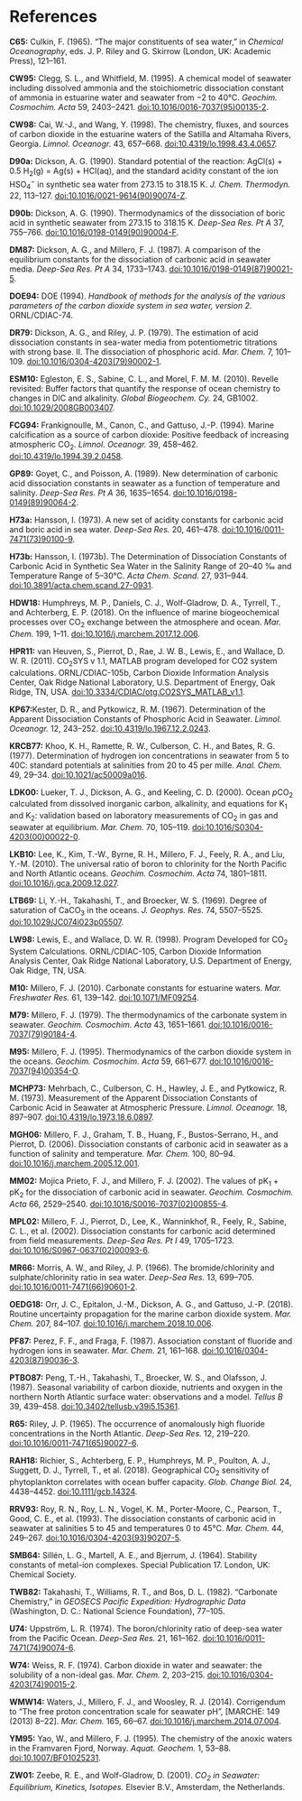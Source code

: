 # References

<span id='C65'>**C65:**</span> Culkin, F. (1965). “The major constituents of sea water,” in *Chemical Oceanography*, eds. J. P. Riley and G. Skirrow (London, UK: Academic Press), 121–161.

<span id='CW95'>**CW95:**</span> Clegg, S. L., and Whitfield, M. (1995). A chemical model of seawater including dissolved ammonia and the stoichiometric dissociation constant of ammonia in estuarine water and seawater from −2 to 40°C. *Geochim. Cosmochim. Acta* 59, 2403–2421. <a href='https://doi.org/10.1016/0016-7037(95)00135-2'>doi:10.1016/0016-7037(95)00135-2</a>.

<span id='CW98'>**CW98:**</span> Cai, W.-J., and Wang, Y. (1998). The chemistry, fluxes, and sources of carbon dioxide in the estuarine waters of the Satilla and Altamaha Rivers, Georgia. *Limnol. Oceanogr.* 43, 657–668. [doi:10.4319/lo.1998.43.4.0657](https://doi.org/10.4319/lo.1998.43.4.0657).

<span id='D90a'>**D90a:**</span> Dickson, A. G. (1990). Standard potential of the reaction: AgCl(s) + 0.5 H<sub>2</sub>(g) = Ag(s) + HCl(aq), and the standard acidity constant of the ion HSO<sub>4</sub><sup>−</sup> in synthetic sea water from 273.15 to 318.15 K. *J. Chem. Thermodyn.* 22, 113–127. <a href='https://doi.org/10.1016/0021-9614(90)90074-Z'>doi:10.1016/0021-9614(90)90074-Z</a>.

<span id='D90b'>**D90b:**</span> Dickson, A. G. (1990). Thermodynamics of the dissociation of boric acid in synthetic seawater from 273.15 to 318.15 K. *Deep-Sea Res. Pt A* 37, 755–766. <a href='https://doi.org/10.1016/0198-0149(90)90004-F'>doi:10.1016/0198-0149(90)90004-F</a>.

<span id='DM87'>**DM87:**</span> Dickson, A. G., and Millero, F. J. (1987). A comparison of the equilibrium constants for the dissociation of carbonic acid in seawater media. *Deep-Sea Res. Pt A* 34, 1733–1743. <a href='https://doi.org/10.1016/0198-0149(87)90021-5'>doi:10.1016/0198-0149(87)90021-5</a>.

<span id='DOE'>**DOE94:**</span> DOE (1994). *Handbook of methods for the analysis of the various parameters of the carbon dioxide system in sea water, version 2.* ORNL/CDIAC-74.

<span id='DR79'>**DR79:**</span> Dickson, A. G., and Riley, J. P. (1979). The estimation of acid dissociation constants in sea-water media from potentiometric titrations with strong base. II. The dissociation of phosphoric acid. *Mar. Chem.* 7, 101–109. <a href='https://doi.org/10.1016/0304-4203(79)90002-1'>doi:10.1016/0304-4203(79)90002-1</a>.

<span id='ESM10'>**ESM10:**</span> Egleston, E. S., Sabine, C. L., and Morel, F. M. M. (2010). Revelle revisited: Buffer factors that quantify the response of ocean chemistry to changes in DIC and alkalinity. *Global Biogeochem. Cy.* 24, GB1002. [doi:10.1029/2008GB003407](https://doi.org/10.1029/2008GB003407).

<span id='FCG94'>**FCG94:**</span> Frankignoulle, M., Canon, C., and Gattuso, J.-P. (1994). Marine calcification as a source of carbon dioxide: Positive feedback of increasing atmospheric CO<sub>2</sub>. *Limnol. Oceanogr.* 39, 458–462. [doi:10.4319/lo.1994.39.2.0458](https://doi.org/10.4319/lo.1994.39.2.0458).

<span id='GP89'>**GP89:**</span> Goyet, C., and Poisson, A. (1989). New determination of carbonic acid dissociation constants in seawater as a function of temperature and salinity. *Deep-Sea Res. Pt A* 36, 1635–1654. <a href='https://doi.org/10.1016/0198-0149(89)90064-2'>doi:10.1016/0198-0149(89)90064-2</a>.

<span id='H73a'>**H73a:**</span> Hansson, I. (1973). A new set of acidity constants for carbonic acid and boric acid in sea water. *Deep-Sea Res.* 20, 461–478. <a href='https://doi.org/10.1016/0011-7471(73)90100-9'>doi:10.1016/0011-7471(73)90100-9</a>.

<span id='H73b'>**H73b:**</span> Hansson, I. (1973b). The Determination of Dissociation Constants of Carbonic Acid in Synthetic Sea Water in the Salinity Range of 20–40 ‰ and Temperature Range of 5–30°C. *Acta Chem. Scand.* 27, 931–944. [doi:10.3891/acta.chem.scand.27-0931](https://doi.org/10.3891/acta.chem.scand.27-0931).

<span id='HDW18'>**HDW18:**</span> Humphreys, M. P., Daniels, C. J., Wolf-Gladrow, D. A., Tyrrell, T., and Achterberg, E. P. (2018). On the influence of marine biogeochemical processes over CO<sub>2</sub> exchange between the atmosphere and ocean. *Mar. Chem.* 199, 1–11. [doi:10.1016/j.marchem.2017.12.006](https://doi.org/10.1016/j.marchem.2017.12.006).

<span id='HPR11'>**HPR11:**</span> van Heuven, S., Pierrot, D., Rae, J. W. B., Lewis, E., and Wallace, D. W. R. (2011). CO<sub>2</sub>SYS v 1.1, MATLAB program developed for CO2 system calculations. ORNL/CDIAC-105b, Carbon Dioxide Information Analysis Center, Oak Ridge National Laboratory, U.S. Department of Energy, Oak Ridge, TN, USA. [doi:10.3334/CDIAC/otg.CO2SYS_MATLAB_v1.1](https://doi.org/10.3334/CDIAC/otg.CO2SYS_MATLAB_v1.1).

<span id='KP67'>**KP67:**</span>Kester, D. R., and Pytkowicz, R. M. (1967). Determination of the Apparent Dissociation Constants of Phosphoric Acid in Seawater. *Limnol. Oceanogr.* 12, 243–252. [doi:10.4319/lo.1967.12.2.0243](https://doi.org/10.4319/lo.1967.12.2.0243).

<span id='KRCB77'>**KRCB77:**</span> Khoo, K. H., Ramette, R. W., Culberson, C. H., and Bates, R. G. (1977). Determination of hydrogen ion concentrations in seawater from 5 to 40C: standard potentials at salinities from 20 to 45 per mille. *Anal. Chem.* 49, 29–34. [doi:10.1021/ac50009a016](https://doi.org/10.1021/ac50009a016).

<span id='LDK00'>**LDK00:**</span> Lueker, T. J., Dickson, A. G., and Keeling, C. D. (2000). Ocean <i>p</i>CO<sub>2</sub> calculated from dissolved inorganic carbon, alkalinity, and equations for K<sub>1</sub> and K<sub>2</sub>: validation based on laboratory measurements of CO<sub>2</sub> in gas and seawater at equilibrium. *Mar. Chem.* 70, 105–119. <a href='https://doi.org/10.1016/S0304-4203(00)00022-0'>doi:10.1016/S0304-4203(00)00022-0</a>.

<span id='LKB10'>**LKB10:**</span> Lee, K., Kim, T.-W., Byrne, R. H., Millero, F. J., Feely, R. A., and Liu, Y.-M. (2010). The universal ratio of boron to chlorinity for the North Pacific and North Atlantic oceans. *Geochim. Cosmochim. Acta* 74, 1801–1811. [doi:10.1016/j.gca.2009.12.027](https://doi.org/10.1016/j.gca.2009.12.027).

<span id='LTB69'>**LTB69:**</span> Li, Y.-H., Takahashi, T., and Broecker, W. S. (1969). Degree of saturation of CaCO<sub>3</sub> in the oceans. *J. Geophys. Res.* 74, 5507–5525. [doi:10.1029/JC074i023p05507](https://doi.org/10.1029/JC074i023p05507).

<span id='LW98'>**LW98:**</span> Lewis, E., and Wallace, D. W. R. (1998). Program Developed for CO<sub>2</sub> System Calculations. ORNL/CDIAC-105, Carbon Dioxide Information Analysis Center, Oak Ridge National Laboratory, U.S. Department of Energy, Oak Ridge, TN, USA.

<span id='M10'>**M10:**</span> Millero, F. J. (2010). Carbonate constants for estuarine waters. *Mar. Freshwater Res.* 61, 139–142. [doi:10.1071/MF09254](https://doi.org/10.1071/MF09254).

<span id='M79'>**M79:**</span> Millero, F. J. (1979). The thermodynamics of the carbonate system in seawater. *Geochim. Cosmochim. Acta* 43, 1651–1661. <a href='https://doi.org/10.1016/0016-7037(79)90184-4'>doi:10.1016/0016-7037(79)90184-4</a>.

<span id='M95'>**M95:**</span> Millero, F. J. (1995). Thermodynamics of the carbon dioxide system in the oceans. *Geochim. Cosmochim. Acta* 59, 661–677. <a href='https://doi.org/10.1016/0016-7037(94)00354-O'>doi:10.1016/0016-7037(94)00354-O</a>.

<span id='MCHP73'>**MCHP73:**</span> Mehrbach, C., Culberson, C. H., Hawley, J. E., and Pytkowicz, R. M. (1973). Measurement of the Apparent Dissociation Constants of Carbonic Acid in Seawater at Atmospheric Pressure. *Limnol. Oceanogr.* 18, 897–907. [doi:10.4319/lo.1973.18.6.0897](https://doi.org/10.4319/lo.1973.18.6.0897).

<span id='MGH06'>**MGH06:**</span> Millero, F. J., Graham, T. B., Huang, F., Bustos-Serrano, H., and Pierrot, D. (2006). Dissociation constants of carbonic acid in seawater as a function of salinity and temperature. *Mar. Chem.* 100, 80–94. [doi:10.1016/j.marchem.2005.12.001](https://doi.org/10.1016/j.marchem.2005.12.001).

<span id='MM02'>**MM02:**</span> Mojica Prieto, F. J., and Millero, F. J. (2002). The values of pK<sub>1</sub> + pK<sub>2</sub> for the dissociation of carbonic acid in seawater. *Geochim. Cosmochim. Acta* 66, 2529–2540. <a href='https://doi.org/10.1016/S0016-7037(02)00855-4'>doi:10.1016/S0016-7037(02)00855-4</a>.

<span id='MPL02'>**MPL02:**</span> Millero, F. J., Pierrot, D., Lee, K., Wanninkhof, R., Feely, R., Sabine, C. L., et al. (2002). Dissociation constants for carbonic acid determined from field measurements. *Deep-Sea Res. Pt I* 49, 1705–1723. <a href='https://doi.org/10.1016/S0967-0637(02)00093-6'>doi:10.1016/S0967-0637(02)00093-6</a>.

<span id='MR66'>**MR66:**</span> Morris, A. W., and Riley, J. P. (1966). The bromide/chlorinity and sulphate/chlorinity ratio in sea water. *Deep-Sea Res.* 13, 699–705. <a href='https://doi.org/10.1016/0011-7471(66)90601-2'>doi:10.1016/0011-7471(66)90601-2</a>.

<span id='OEDG18'>**OEDG18:**</span> Orr, J. C., Epitalon, J.-M., Dickson, A. G., and Gattuso, J.-P. (2018). Routine uncertainty propagation for the marine carbon dioxide system. *Mar. Chem.* 207, 84–107. [doi:10.1016/j.marchem.2018.10.006](https://doi.org/10.1016/j.marchem.2018.10.006).

<span id='PF87'>**PF87:**</span> Perez, F. F., and Fraga, F. (1987). Association constant of fluoride and hydrogen ions in seawater. *Mar. Chem.* 21, 161–168. <a href='https://doi.org/10.1016/0304-4203(87)90036-3'>doi:10.1016/0304-4203(87)90036-3</a>.

<span id='PTBO87'>**PTBO87:**</span> Peng, T.-H., Takahashi, T., Broecker, W. S., and Olafsson, J. (1987). Seasonal variability of carbon dioxide, nutrients and oxygen in the northern North Atlantic surface water: observations and a model. *Tellus B* 39, 439–458. [doi:10.3402/tellusb.v39i5.15361](https://doi.org/10.3402/tellusb.v39i5.15361).

<span id='R65'>**R65:**</span> Riley, J. P. (1965). The occurrence of anomalously high fluoride concentrations in the North Atlantic. *Deep-Sea Res.* 12, 219–220. <a href='https://doi.org/10.1016/0011-7471(65)90027-6'>doi:10.1016/0011-7471(65)90027-6</a>.

<span id='RAH18'>**RAH18:**</span> Richier, S., Achterberg, E. P., Humphreys, M. P., Poulton, A. J., Suggett, D. J., Tyrrell, T., et al. (2018). Geographical CO<sub>2</sub> sensitivity of phytoplankton correlates with ocean buffer capacity. *Glob. Change Biol.* 24, 4438–4452. [doi:10.1111/gcb.14324](https://doi.org/10.1111/gcb.14324).

<span id='RRV93'>**RRV93:**</span> Roy, R. N., Roy, L. N., Vogel, K. M., Porter-Moore, C., Pearson, T., Good, C. E., et al. (1993). The dissociation constants of carbonic acid in seawater at salinities 5 to 45 and temperatures 0 to 45°C. *Mar. Chem.* 44, 249–267. <a href='https://doi.org/10.1016/0304-4203(93)90207-5'>doi:10.1016/0304-4203(93)90207-5</a>.

<span id='SMB64'>**SMB64:**</span> Sillén, L. G., Martell, A. E., and Bjerrum, J. (1964). Stability constants of metal-ion complexes. Special Publication 17. London, UK: Chemical Society.

<span id='TWB82'>**TWB82:**</span> Takahashi, T., Williams, R. T., and Bos, D. L. (1982). “Carbonate Chemistry,” in *GEOSECS Pacific Expedition: Hydrographic Data* (Washington, D. C.: National Science Foundation), 77–105.

<span id='U74'>**U74:**</span> Uppström, L. R. (1974). The boron/chlorinity ratio of deep-sea water from the Pacific Ocean. *Deep-Sea Res.* 21, 161–162. <a href='https://doi.org/10.1016/0011-7471(74)90074-6'>doi:10.1016/0011-7471(74)90074-6</a>.

<span id='W74'>**W74:**</span> Weiss, R. F. (1974). Carbon dioxide in water and seawater: the solubility of a non-ideal gas. *Mar. Chem.* 2, 203–215. <a href='https://doi.org/10.1016/0304-4203(74)90015-2'>doi:10.1016/0304-4203(74)90015-2</a>.

<span id='WMW14'>**WMW14:**</span> Waters, J., Millero, F. J., and Woosley, R. J. (2014). Corrigendum to “The free proton concentration scale for seawater pH”, [MARCHE: 149 (2013) 8–22]. *Mar. Chem.* 165, 66–67. [doi:10.1016/j.marchem.2014.07.004](https://doi.org/10.1016/j.marchem.2014.07.004).

<span id='YM95'>**YM95:**</span> Yao, W., and Millero, F. J. (1995). The chemistry of the anoxic waters in the Framvaren Fjord, Norway. *Aquat. Geochem.* 1, 53–88. [doi:10.1007/BF01025231](https://doi.org/10.1007/BF01025231).

<span id='ZW01'>**ZW01:**</span> Zeebe, R. E., and Wolf-Gladrow, D. (2001). <i>CO<sub>2</sub> in Seawater: Equilibrium, Kinetics, Isotopes.</i> Elsevier B.V., Amsterdam, the Netherlands.
